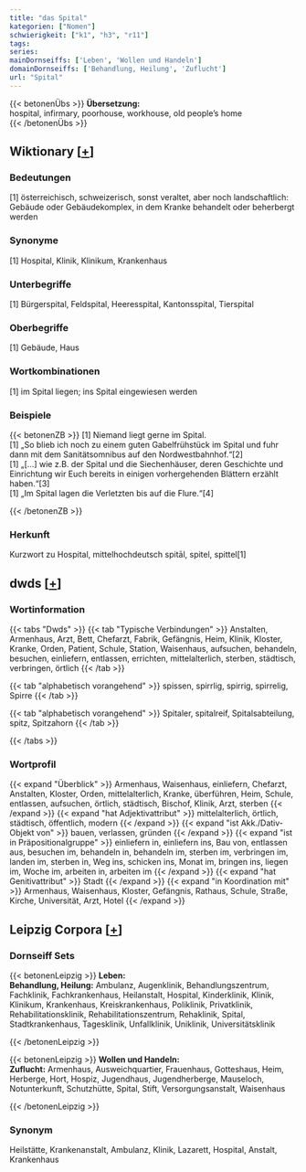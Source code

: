 ```yaml
---
title: "das Spital"
kategorien: ["Nomen"]
schwierigkeit: ["k1", "h3", "r11"]
tags:
series:
mainDornseiffs: ['Leben', 'Wollen und Handeln']
domainDornseiffs: ['Behandlung, Heilung', 'Zuflucht']
url: "Spital"
---
```


{{< betonenÜbs >}}
**Übersetzung:**  
hospital, infirmary, poorhouse, workhouse, old people’s home  
{{< /betonenÜbs >}}

## Wiktionary [[+](https://de.wiktionary.org/wiki/Spital)]

### Bedeutungen
[1] österreichisch, schweizerisch, sonst veraltet, aber noch landschaftlich: Gebäude oder Gebäudekomplex, in dem Kranke behandelt oder beherbergt werden  

### Synonyme
[1] Hospital, Klinik, Klinikum, Krankenhaus  

### Unterbegriffe
[1] Bürgerspital, Feldspital, Heeresspital, Kantonsspital, Tierspital  

### Oberbegriffe
[1] Gebäude, Haus  

### Wortkombinationen
[1] im Spital liegen; ins Spital eingewiesen werden  

### Beispiele
{{< betonenZB >}}
[1] Niemand liegt gerne im Spital.  
[1] „So blieb ich noch zu einem guten Gabelfrühstück im Spital und fuhr dann mit dem Sanitätsomnibus auf den Nordwestbahnhof.“[2]  
[1] „[…] wie z.B. der Spital und die Siechenhäuser, deren Geschichte und Einrichtung wir Euch bereits in einigen vorhergehenden Blättern erzählt haben.“[3]  
[1] „Im Spital lagen die Verletzten bis auf die Flure.“[4]  

{{< /betonenZB >}}
### Herkunft
Kurzwort zu Hospital, mittelhochdeutsch spitāl, spitel, spittel[1]  



## dwds [[+](https://www.dwds.de/wb/Spital)]

### Wortinformation
{{< tabs "Dwds" >}}
{{< tab "Typische Verbindungen" >}}
Anstalten, Armenhaus, Arzt, Bett, Chefarzt, Fabrik, Gefängnis, Heim, Klinik, Kloster, Kranke, Orden, Patient, Schule, Station, Waisenhaus, aufsuchen, behandeln, besuchen, einliefern, entlassen, errichten, mittelalterlich, sterben, städtisch, verbringen, örtlich
{{< /tab >}}

{{< tab "alphabetisch vorangehend" >}}
spissen, spirrlig, spirrig, spirrelig, Spirre
{{< /tab >}}

{{< tab "alphabetisch vorangehend" >}}
Spitaler, spitalreif, Spitalsabteilung, spitz, Spitzahorn
{{< /tab >}}

{{< /tabs >}}

### Wortprofil
{{< expand "Überblick" >}} Armenhaus, Waisenhaus, einliefern, Chefarzt, Anstalten, Kloster, Orden, mittelalterlich, Kranke, überführen, Heim, Schule, entlassen, aufsuchen, örtlich, städtisch, Bischof, Klinik, Arzt, sterben {{< /expand >}}
{{< expand "hat Adjektivattribut" >}} mittelalterlich, örtlich, städtisch, öffentlich, modern {{< /expand >}}
{{< expand "ist Akk./Dativ-Objekt von" >}} bauen, verlassen, gründen {{< /expand >}}
{{< expand "ist in Präpositionalgruppe" >}} einliefern in, einliefern ins, Bau von, entlassen aus, besuchen im, behandeln in, behandeln im, sterben im, verbringen im, landen im, sterben in, Weg ins, schicken ins, Monat im, bringen ins, liegen im, Woche im, arbeiten in, arbeiten im {{< /expand >}}
{{< expand "hat Genitivattribut" >}} Stadt {{< /expand >}}
{{< expand "in Koordination mit" >}} Armenhaus, Waisenhaus, Kloster, Gefängnis, Rathaus, Schule, Straße, Kirche, Universität, Arzt, Hotel {{< /expand >}}

## Leipzig Corpora [[+](https://corpora.uni-leipzig.de/en/res?word=Spital&corpusId=deu_newscrawl-public_2018)]

### Dornseiff Sets
{{< betonenLeipzig >}}
**Leben:**  
**Behandlung, Heilung:** Ambulanz, Augenklinik, Behandlungszentrum, Fachklinik, Fachkrankenhaus, Heilanstalt, Hospital, Kinderklinik, Klinik, Klinikum, Krankenhaus, Kreiskrankenhaus, Poliklinik, Privatklinik, Rehabilitationsklinik, Rehabilitationszentrum, Rehaklinik, Spital, Stadtkrankenhaus, Tagesklinik, Unfallklinik, Uniklinik, Universitätsklinik  

{{< /betonenLeipzig >}}


{{< betonenLeipzig >}}
**Wollen und Handeln:**  
**Zuflucht:** Armenhaus, Ausweichquartier, Frauenhaus, Gotteshaus, Heim, Herberge, Hort, Hospiz, Jugendhaus, Jugendherberge, Mauseloch, Notunterkunft, Schutzhütte, Spital, Stift, Versorgungsanstalt, Waisenhaus  

{{< /betonenLeipzig >}}

### Synonym
Heilstätte, Krankenanstalt, Ambulanz, Klinik, Lazarett, Hospital, Anstalt, Krankenhaus

